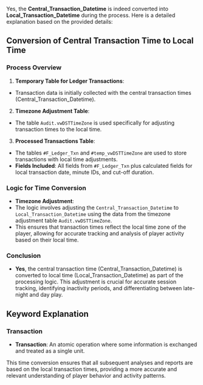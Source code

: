 Yes, the **Central_Transaction_Datetime** is indeed converted into **Local_Transaction_Datetime** during the process. Here is a detailed explanation based on the provided details:

## Conversion of Central Transaction Time to Local Time

### Process Overview
 1. **Temporary Table for Ledger Transactions**:
 - Transaction data is initially collected with the central transaction times (Central_Transaction_Datetime).

2. **Timezone Adjustment Table**:
 - The table `Audit.vwDSTTimeZone` is used specifically for adjusting transaction times to the local time.

3. **Processed Transactions Table**:
 - The tables `#F_Ledger_Txn` and `#temp_vwDSTTimeZone` are used to store transactions with local time adjustments.
 - **Fields Included**: All fields from `#F_Ledger_Txn` plus calculated fields for local transaction date, minute IDs, and cut-off duration.

### Logic for Time Conversion
 - **Timezone Adjustment**:
 - The logic involves adjusting the `Central_Transaction_Datetime` to `Local_Transaction_Datetime` using the data from the timezone adjustment table `Audit.vwDSTTimeZone`.
 - This ensures that transaction times reflect the local time zone of the player, allowing for accurate tracking and analysis of player activity based on their local time.

### Conclusion
 - **Yes**, the central transaction time (Central_Transaction_Datetime) is converted to local time (Local_Transaction_Datetime) as part of the processing logic. This adjustment is crucial for accurate session tracking, identifying inactivity periods, and differentiating between late-night and day play.

## Keyword Explanation

### Transaction
 - **Transaction**: An atomic operation where some information is exchanged and treated as a single unit.

This time conversion ensures that all subsequent analyses and reports are based on the local transaction times, providing a more accurate and relevant understanding of player behavior and activity patterns.
